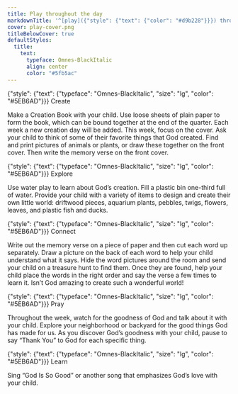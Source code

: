 ```yaml
---
title: Play throughout the day
markdownTitle: '^[play]({"style": {"text": {"color": "#d9b228"}}}) throughout the day'
cover: play-cover.png
titleBelowCover: true
defaultStyles:
  title:
    text:
      typeface: Omnes-BlackItalic
      align: center
      color: "#5fb5ac"
---
```


{"style": {"text": {"typeface": "Omnes-BlackItalic", "size": "lg", "color": "#5EB6AD"}}}
Create

Make a Creation Book with your child. Use loose sheets of plain paper to form the book, which can be bound together at the end of the quarter. Each week a new creation day will be added. This week, focus on the cover. Ask your child to think of some of their favorite things that God created. Find and print pictures of animals or plants, or draw these together on the front cover. Then write the memory verse on the front cover.

{"style": {"text": {"typeface": "Omnes-BlackItalic", "size": "lg", "color": "#5EB6AD"}}}
Explore

Use water play to learn about God’s creation. Fill a plastic bin one-third full of water. Provide your child with a variety of items to design and create their own little world: driftwood pieces, aquarium plants, pebbles, twigs, flowers, leaves, and plastic fish and ducks.

{"style": {"text": {"typeface": "Omnes-BlackItalic", "size": "lg", "color": "#5EB6AD"}}}
Connect

Write out the memory verse on a piece of paper and then cut each word up separately. Draw a picture on the back of each word to help your child understand what it says. Hide the word pictures around the room and send your child on a treasure hunt to find them. Once they are found, help your child place the words in the right order and say the verse a few times to learn it. Isn’t God amazing to create such a wonderful world!

{"style": {"text": {"typeface": "Omnes-BlackItalic", "size": "lg", "color": "#5EB6AD"}}}
Pray

Throughout the week, watch for the goodness of God and talk about it with your child. Explore your neighborhood or backyard for the good things God has made for us. As you discover God’s goodness with your child, pause to say “Thank You” to God for each specific thing.

{"style": {"text": {"typeface": "Omnes-BlackItalic", "size": "lg", "color": "#5EB6AD"}}}
Learn

Sing “God Is So Good” or another song that emphasizes God’s love with your child.